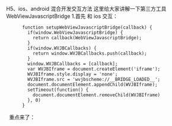 H5、ios、android 混合开发交互方法
这里给大家讲解一下第三方工具 WebViewJavascriptBridge
1.首先 和 ios 交互：

          function setupWebViewJavascriptBridge(callback) {
            if(window.WebViewJavascriptBridge) {
              return callback(WebViewJavascriptBridge);
            }
            if(window.WVJBCallbacks) {
              return window.WVJBCallbacks.push(callback);
            }
            window.WVJBCallbacks = [callback];
            var WVJBIframe = document.createElement('iframe');
            WVJBIframe.style.display = 'none';
            WVJBIframe.src = 'wvjbscheme://__BRIDGE_LOADED__';
            document.documentElement.appendChild(WVJBIframe);
            setTimeout(function() {
              document.documentElement.removeChild(WVJBIframe)
            }, 0)
          }
   
重点来了：
